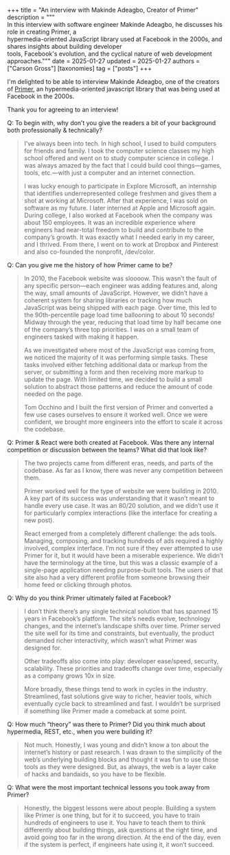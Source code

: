 +++
title = "An interview with Makinde Adeagbo, Creator of Primer"
description = """\
  In this interview with software engineer Makinde Adeagbo, he discusses his role in creating Primer, a \
  hypermedia-oriented JavaScript library used at Facebook in the 2000s, and shares insights about building developer \
  tools, Facebook's evolution, and the cyclical nature of web development approaches."""
date = 2025-01-27
updated = 2025-01-27
authors = ["Carson Gross"]
[taxonomies]
tag = ["posts"]
+++

I'm delighted to be able to interview Makinde Adeagbo, one of the creators of [Primer](https://www.youtube.com/watch?v=wHlyLEPtL9o),
an hypermedia-oriented javascript library that was being used at Facebook in the 2000s.

Thank you for agreeing to an interview!

Q: To begin with, why don’t you give the readers a bit of your background both professionally & technically?

>I’ve always been into tech. In high school, I used to build computers for friends and family. I took the computer science classes my high school offered and went on to study computer science in college. I was always amazed by the fact that I could build cool things—games, tools, etc.—with just a computer and an internet connection.
>
>I was lucky enough to participate in Explore Microsoft, an internship that identifies underrepresented college freshmen and gives them a shot at working at Microsoft. After that experience, I was sold on software as my future. I later interned at Apple and Microsoft again. During college, I also worked at Facebook when the company was about 150 employees. It was an incredible experience where engineers had near-total freedom to build and contribute to the company’s growth. It was exactly what I needed early in my career, and I thrived. From there, I went on to work at Dropbox and Pinterest and also co-founded the nonprofit, /dev/color.

Q: Can you give me the history of how Primer came to be?

>In 2010, the Facebook website was sloooow. This wasn’t the fault of any specific person—each engineer was adding features and, along the way, small amounts of JavaScript. However, we didn’t have a coherent system for sharing libraries or tracking how much JavaScript was being shipped with each page. Over time, this led to the 90th-percentile page load time ballooning to about 10 seconds! Midway through the year, reducing that load time by half became one of the company’s three top priorities. I was on a small team of engineers tasked with making it happen.
>
>As we investigated where most of the JavaScript was coming from, we noticed the majority of it was performing simple tasks. These tasks involved either fetching additional data or markup from the server, or submitting a form and then receiving more markup to update the page. With limited time, we decided to build a small solution to abstract those patterns and reduce the amount of code needed on the page.
>
>Tom Occhino and I built the first version of Primer and converted a few use cases ourselves to ensure it worked well. Once we were confident, we brought more engineers into the effort to scale it across the codebase.

Q: Primer & React were both created at Facebook. Was there any internal competition or discussion between the teams? What did that look like?

>The two projects came from different eras, needs, and parts of the codebase. As far as I know, there was never any competition between them.
>
>Primer worked well for the type of website we were building in 2010. A key part of its success was understanding that it wasn’t meant to handle every use case. It was an 80/20 solution, and we didn’t use it for particularly complex interactions (like the interface for creating a new post).
>
>React emerged from a completely different challenge: the ads tools. Managing, composing, and tracking hundreds of ads required a highly involved, complex interface. I’m not sure if they ever attempted to use Primer for it, but it would have been a miserable experience. We didn’t have the terminology at the time, but this was a classic example of a single-page application needing purpose-built tools. The users of that site also had a very different profile from someone browsing their home feed or clicking through photos.

Q: Why do you think Primer ultimately failed at Facebook?

>I don’t think there’s any single technical solution that has spanned 15 years in Facebook’s platform. The site’s needs evolve, technology changes, and the internet’s landscape shifts over time. Primer served the site well for its time and constraints, but eventually, the product demanded richer interactivity, which wasn’t what Primer was designed for.
>
>Other tradeoffs also come into play: developer ease/speed, security, scalability. These priorities and tradeoffs change over time, especially as a company grows 10x in size.
>
>More broadly, these things tend to work in cycles in the industry. Streamlined, fast solutions give way to richer, heavier tools, which eventually cycle back to streamlined and fast. I wouldn’t be surprised if something like Primer made a comeback at some point.

Q: How much “theory” was there to Primer? Did you think much about hypermedia, REST, etc., when you were building it?

>Not much. Honestly, I was young and didn’t know a ton about the internet’s history or past research. I was drawn to the simplicity of the web’s underlying building blocks and thought it was fun to use those tools as they were designed. But, as always, the web is a layer cake of hacks and bandaids, so you have to be flexible.

Q: What were the most important technical lessons you took away from Primer?

>Honestly, the biggest lessons were about people. Building a system like Primer is one thing, but for it to succeed, you have to train hundreds of engineers to use it. You have to teach them to think differently about building things, ask questions at the right time, and avoid going too far in the wrong direction. At the end of the day, even if the system is perfect, if engineers hate using it, it won’t succeed.

